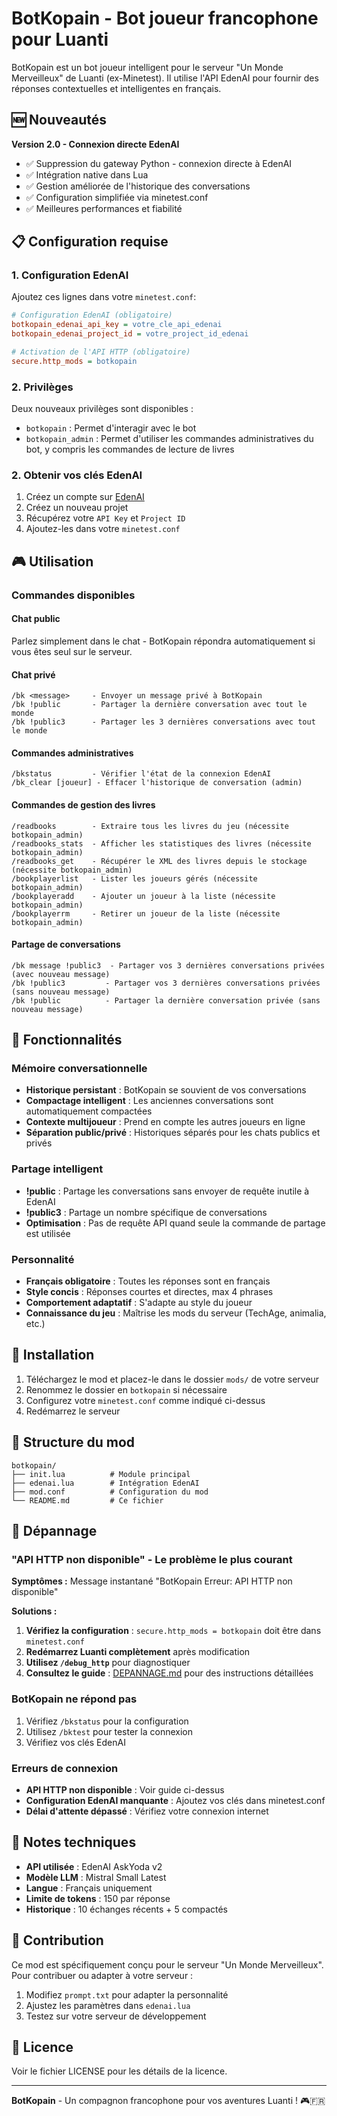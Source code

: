 # BotKopain - Bot joueur francophone pour Luanti

BotKopain est un bot joueur intelligent pour le serveur "Un Monde Merveilleux" de Luanti (ex-Minetest). Il utilise l'API EdenAI pour fournir des réponses contextuelles et intelligentes en français.

## 🆕 Nouveautés

**Version 2.0 - Connexion directe EdenAI**
- ✅ Suppression du gateway Python - connexion directe à EdenAI
- ✅ Intégration native dans Lua
- ✅ Gestion améliorée de l'historique des conversations
- ✅ Configuration simplifiée via minetest.conf
- ✅ Meilleures performances et fiabilité

## 📋 Configuration requise

### 1. Configuration EdenAI
Ajoutez ces lignes dans votre `minetest.conf`:

```ini
# Configuration EdenAI (obligatoire)
botkopain_edenai_api_key = votre_cle_api_edenai
botkopain_edenai_project_id = votre_project_id_edenai

# Activation de l'API HTTP (obligatoire)
secure.http_mods = botkopain
```

### 2. Privilèges
Deux nouveaux privilèges sont disponibles :
- `botkopain` : Permet d'interagir avec le bot
- `botkopain_admin` : Permet d'utiliser les commandes administratives du bot, y compris les commandes de lecture de livres

### 2. Obtenir vos clés EdenAI
1. Créez un compte sur [EdenAI](https://www.edenai.co)
2. Créez un nouveau projet
3. Récupérez votre `API Key` et `Project ID`
4. Ajoutez-les dans votre `minetest.conf`

## 🎮 Utilisation

### Commandes disponibles

#### Chat public
Parlez simplement dans le chat - BotKopain répondra automatiquement si vous êtes seul sur le serveur.

#### Chat privé
```
/bk <message>     - Envoyer un message privé à BotKopain
/bk !public       - Partager la dernière conversation avec tout le monde
/bk !public3      - Partager les 3 dernières conversations avec tout le monde
```

#### Commandes administratives
```
/bkstatus         - Vérifier l'état de la connexion EdenAI
/bk_clear [joueur] - Effacer l'historique de conversation (admin)
```

#### Commandes de gestion des livres
```
/readbooks        - Extraire tous les livres du jeu (nécessite botkopain_admin)
/readbooks_stats  - Afficher les statistiques des livres (nécessite botkopain_admin)
/readbooks_get    - Récupérer le XML des livres depuis le stockage (nécessite botkopain_admin)
/bookplayerlist   - Lister les joueurs gérés (nécessite botkopain_admin)
/bookplayeradd    - Ajouter un joueur à la liste (nécessite botkopain_admin)
/bookplayerrm     - Retirer un joueur de la liste (nécessite botkopain_admin)
```

#### Partage de conversations
```
/bk message !public3  - Partager vos 3 dernières conversations privées (avec nouveau message)
/bk !public3         - Partager vos 3 dernières conversations privées (sans nouveau message)
/bk !public          - Partager la dernière conversation privée (sans nouveau message)
```

## 🧠 Fonctionnalités

### Mémoire conversationnelle
- **Historique persistant** : BotKopain se souvient de vos conversations
- **Compactage intelligent** : Les anciennes conversations sont automatiquement compactées
- **Contexte multijoueur** : Prend en compte les autres joueurs en ligne
- **Séparation public/privé** : Historiques séparés pour les chats publics et privés

### Partage intelligent
- **!public** : Partage les conversations sans envoyer de requête inutile à EdenAI
- **!public3** : Partage un nombre spécifique de conversations
- **Optimisation** : Pas de requête API quand seule la commande de partage est utilisée

### Personnalité
- **Français obligatoire** : Toutes les réponses sont en français
- **Style concis** : Réponses courtes et directes, max 4 phrases
- **Comportement adaptatif** : S'adapte au style du joueur
- **Connaissance du jeu** : Maîtrise les mods du serveur (TechAge, animalia, etc.)

## 🔧 Installation

1. Téléchargez le mod et placez-le dans le dossier `mods/` de votre serveur
2. Renommez le dossier en `botkopain` si nécessaire
3. Configurez votre `minetest.conf` comme indiqué ci-dessus
4. Redémarrez le serveur

## 📁 Structure du mod

```
botkopain/
├── init.lua          # Module principal
├── edenai.lua        # Intégration EdenAI
├── mod.conf          # Configuration du mod
└── README.md         # Ce fichier
```

## 🚨 Dépannage

### "API HTTP non disponible" - Le problème le plus courant

**Symptômes :** Message instantané "BotKopain Erreur: API HTTP non disponible"

**Solutions :**
1. **Vérifiez la configuration** : `secure.http_mods = botkopain` doit être dans `minetest.conf`
2. **Redémarrez Luanti complètement** après modification
3. **Utilisez `/debug_http`** pour diagnostiquer
4. **Consultez le guide** : [DEPANNAGE.md](DEPANNAGE.md) pour des instructions détaillées

### BotKopain ne répond pas
1. Vérifiez `/bkstatus` pour la configuration
2. Utilisez `/bktest` pour tester la connexion
3. Vérifiez vos clés EdenAI

### Erreurs de connexion
- **API HTTP non disponible** : Voir guide ci-dessus
- **Configuration EdenAI manquante** : Ajoutez vos clés dans minetest.conf
- **Délai d'attente dépassé** : Vérifiez votre connexion internet

## 📝 Notes techniques

- **API utilisée** : EdenAI AskYoda v2
- **Modèle LLM** : Mistral Small Latest
- **Langue** : Français uniquement
- **Limite de tokens** : 150 par réponse
- **Historique** : 10 échanges récents + 5 compactés

## 🤝 Contribution

Ce mod est spécifiquement conçu pour le serveur "Un Monde Merveilleux". Pour contribuer ou adapter à votre serveur :

1. Modifiez `prompt.txt` pour adapter la personnalité
2. Ajustez les paramètres dans `edenai.lua`
3. Testez sur votre serveur de développement

## 📄 Licence

Voir le fichier LICENSE pour les détails de la licence.

---

**BotKopain** - Un compagnon francophone pour vos aventures Luanti ! 🎮🇫🇷